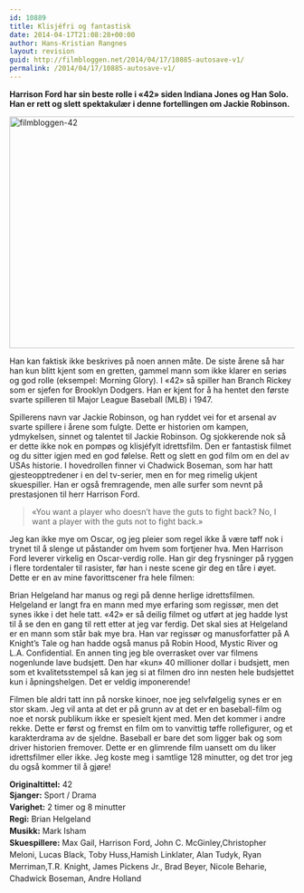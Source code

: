 ```yaml
---
id: 10889
title: Klisjéfri og fantastisk
date: 2014-04-17T21:08:28+00:00
author: Hans-Kristian Rangnes
layout: revision
guid: http://filmbloggen.net/2014/04/17/10885-autosave-v1/
permalink: /2014/04/17/10885-autosave-v1/
---
```

**Harrison Ford har sin beste rolle i «42» siden Indiana Jones og Han Solo. Han er rett og slett spektakulær i denne fortellingen om Jackie Robinson.<!--more-->**

[<img class="alignnone size-large wp-image-10886" alt="filmbloggen-42" src="http://filmbloggen.net/wp-content/uploads/2014/04/filmbloggen-42-620x409.jpg" width="620" height="409" />](http://filmbloggen.net/wp-content/uploads/2014/04/filmbloggen-42.jpg)

Han kan faktisk ikke beskrives på noen annen måte. De siste årene så har han kun blitt kjent som en gretten, gammel mann som ikke klarer en seriøs og god rolle (eksempel: Morning Glory). I «42» så spiller han Branch Rickey som er sjefen for Brooklyn Dodgers. Han er kjent for å ha hentet den første svarte spilleren til Major League Baseball (MLB) i 1947.

<p dir="ltr">
  Spillerens navn var Jackie Robinson, og han ryddet vei for et arsenal av svarte spillere i årene som fulgte. Dette er historien om kampen, ydmykelsen, sinnet og talentet til Jackie Robinson. Og sjokkerende nok så er dette ikke nok en pompøs og klisjéfylt idrettsfilm. Den er fantastisk filmet og du sitter igjen med en god følelse. Rett og slett en god film om en del av USAs historie. I hovedrollen finner vi Chadwick Boseman, som har hatt gjesteopptredener i en del tv-serier, men en for meg rimelig ukjent skuespiller. Han er også fremragende, men alle surfer som nevnt på prestasjonen til herr Harrison Ford.
</p>

> <p dir="ltr">
>   «You want a player who doesn’t have the guts to fight back? No, I want a player with the guts not to fight back.»
> </p>

<p dir="ltr">
  Jeg kan ikke mye om Oscar, og jeg pleier som regel ikke å være tøff nok i trynet til å slenge ut påstander om hvem som fortjener hva. Men Harrison Ford leverer virkelig en Oscar-verdig rolle. Han gir deg frysninger på ryggen i flere tordentaler til rasister, før han i neste scene gir deg en tåre i øyet. Dette er en av mine favorittscener fra hele filmen:
</p>



<p dir="ltr">
  Brian Helgeland har manus og regi på denne herlige idrettsfilmen. Helgeland er langt fra en mann med mye erfaring som regissør, men det synes ikke i det hele tatt. «42» er så deilig filmet og utført at jeg hadde lyst til å se den en gang til rett etter at jeg var ferdig. Det skal sies at Helgeland er en mann som står bak mye bra. Han var regissør og manusforfatter på A Knight’s Tale og han hadde også manus på Robin Hood, Mystic River og L.A. Confidential. En annen ting jeg ble overrasket over var filmens nogenlunde lave budsjett. Den har «kun» 40 millioner dollar i budsjett, men som et kvalitetsstempel så kan jeg si at filmen dro inn nesten hele budsjettet kun i åpningshelgen. Det er veldig imponerende!
</p>

<p dir="ltr">
  Filmen ble aldri tatt inn på norske kinoer, noe jeg selvfølgelig synes er en stor skam. Jeg vil anta at det er på grunn av at det er en baseball-film og noe et norsk publikum ikke er spesielt kjent med. Men det kommer i andre rekke. Dette er først og fremst en film om to vanvittig tøffe rollefigurer, og et karakterdrama av de sjeldne. Baseball er bare det som ligger bak og som driver historien fremover. Dette er en glimrende film uansett om du liker idrettsfilmer eller ikke. Jeg koste meg i samtlige 128 minutter, og det tror jeg du også kommer til å gjøre!
</p>

**Originaltittel:** 42  
<b style="line-height: 1.5em;">Sjanger:</b><span style="line-height: 1.5em;"> Sport / Drama<br /> </span><b style="line-height: 1.5em;">Varighet:</b><span style="line-height: 1.5em;"> 2 timer og 8 minutter<br /> </span><b style="line-height: 1.5em;">Regi:</b><span style="line-height: 1.5em;"> Brian Helgeland<br /> </span><b style="line-height: 1.5em;">Musikk:</b><span style="line-height: 1.5em;"> Mark Isham<br /> </span><b style="line-height: 1.5em;">Skuespillere:</b><span style="line-height: 1.5em;"> Max Gail, Harrison Ford, John C. McGinley,Christopher Meloni, Lucas Black, Toby Huss,Hamish Linklater, Alan Tudyk, Ryan Merriman,T.R. Knight, James Pickens Jr., Brad Beyer, Nicole Beharie, Chadwick Boseman, Andre Holland</span>